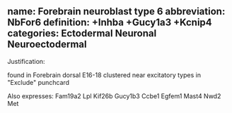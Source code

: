 name: Forebrain neuroblast type 6
abbreviation: NbFor6
definition: +Inhba +Gucy1a3 +Kcnip4 
categories: Ectodermal Neuronal Neuroectodermal
---

Justification:

found in Forebrain dorsal E16-18
clustered near excitatory types in "Exclude" punchcard

Also expresses:
Fam19a2
Lpl
Kif26b
Gucy1b3
Ccbe1
Egfem1
Mast4
Nwd2
Met